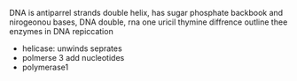 DNA is antiparrel strands double helix, has sugar phosphate backbook and nirogeonou bases, DNA double, rna one uricil thymine diffrence
outline thee enzymes in DNA repiccation
 - helicase: unwinds seprates
 - polmerse 3 add nucleotides
 - polymerase1 

<!--stackedit_data:
eyJoaXN0b3J5IjpbLTE3NjA0Nzc0MTJdfQ==
-->